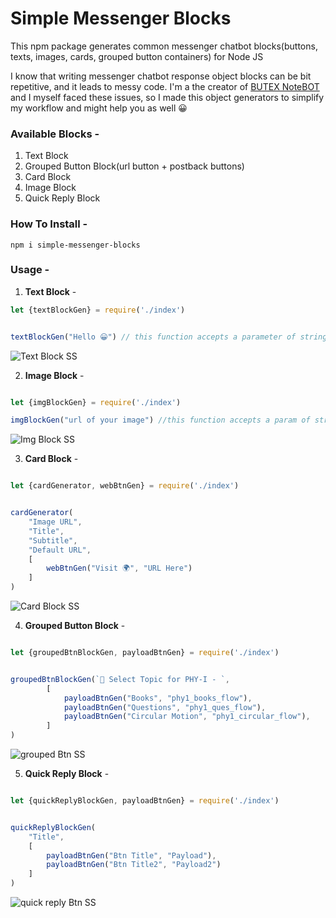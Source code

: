 # Simple Messenger Blocks 

This npm package generates common messenger chatbot blocks(buttons, texts, images, cards, grouped button containers) for Node JS

I know that writing messenger chatbot response object blocks can be bit repetitive, and it leads to messy code. I'm a the creator of [BUTEX NoteBOT](https://github.com/TriptoAfsin/notebot-engine-v1) and I myself faced these issues, so I made this object generators to simplify my workflow and might help you as well 😀

### Available Blocks - 
1. Text Block
2. Grouped Button Block(url button + postback buttons)
3. Card Block
4. Image Block 
5. Quick Reply Block  

### How To Install - 

```
npm i simple-messenger-blocks

```

### Usage - 

1. **Text Block** - 

```javascript
let {textBlockGen} = require('./index')


textBlockGen("Hello 😀") // this function accepts a parameter of string

````

![Text Block SS](https://i.imgur.com/b5tFhAS.png)

2. **Image Block** - 

```javascript

let {imgBlockGen} = require('./index')

imgBlockGen("url of your image") //this function accepts a param of string(url)

````

![Img Block SS](https://i.imgur.com/Aakq9vo.png)

3. **Card Block** - 

```javascript

let {cardGenerator, webBtnGen} = require('./index')


cardGenerator(
    "Image URL",
    "Title",
    "Subtitle",
    "Default URL",
    [
        webBtnGen("Visit 🌍", "URL Here")
    ]
)

````

![Card Block SS](https://i.imgur.com/px00nkI.png)

4. **Grouped Button Block** - 

```javascript

let {groupedBtnBlockGen, payloadBtnGen} = require('./index')


groupedBtnBlockGen(`🔰 Select Topic for PHY-I - `,
        [
            payloadBtnGen("Books", "phy1_books_flow"),
            payloadBtnGen("Questions", "phy1_ques_flow"),
            payloadBtnGen("Circular Motion", "phy1_circular_flow"),
        ]
)

````

![grouped Btn SS](https://i.imgur.com/dry48ah.png)

5. **Quick Reply Block** - 

```javascript

let {quickReplyBlockGen, payloadBtnGen} = require('./index')


quickReplyBlockGen(
    "Title",
    [
        payloadBtnGen("Btn Title", "Payload"),
        payloadBtnGen("Btn Title2", "Payload2")
    ]
)

````

![quick reply Btn SS](https://i.imgur.com/m0XPueJ.png)